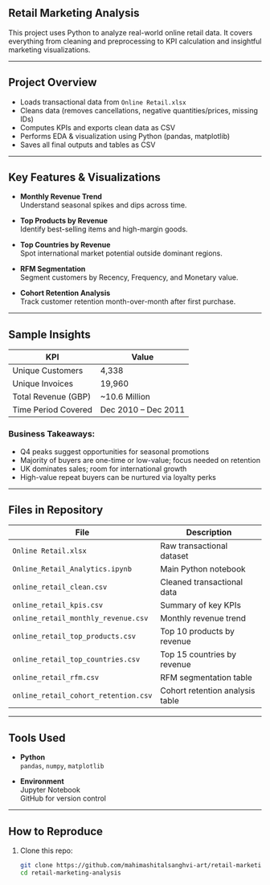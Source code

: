 ## Retail Marketing Analysis

This project uses Python to analyze real-world online retail data. It covers everything from cleaning and preprocessing to KPI calculation and insightful marketing visualizations.

---

## Project Overview

- Loads transactional data from `Online Retail.xlsx`
- Cleans data (removes cancellations, negative quantities/prices, missing IDs)
- Computes KPIs and exports clean data as CSV
- Performs EDA & visualization using Python (pandas, matplotlib)
- Saves all final outputs and tables as CSV

---

## Key Features & Visualizations

- **Monthly Revenue Trend**  
  Understand seasonal spikes and dips across time.

- **Top Products by Revenue**  
  Identify best-selling items and high-margin goods.

- **Top Countries by Revenue**  
  Spot international market potential outside dominant regions.

- **RFM Segmentation**  
  Segment customers by Recency, Frequency, and Monetary value.

- **Cohort Retention Analysis**  
  Track customer retention month-over-month after first purchase.

---

## Sample Insights

| KPI                    | Value         |
|------------------------|---------------|
| Unique Customers       | 4,338         |
| Unique Invoices        | 19,960        |
| Total Revenue (GBP)    | ~10.6 Million |
| Time Period Covered    | Dec 2010 – Dec 2011 |

### Business Takeaways:
- Q4 peaks suggest opportunities for seasonal promotions
- Majority of buyers are one-time or low-value; focus needed on retention
- UK dominates sales; room for international growth
- High-value repeat buyers can be nurtured via loyalty perks

---

## Files in Repository

| File                             | Description                          |
|----------------------------------|--------------------------------------|
| `Online Retail.xlsx`             | Raw transactional dataset            |
| `Online_Retail_Analytics.ipynb` | Main Python notebook                 |
| `online_retail_clean.csv`       | Cleaned transactional data           |
| `online_retail_kpis.csv`        | Summary of key KPIs                  |
| `online_retail_monthly_revenue.csv` | Monthly revenue trend          |
| `online_retail_top_products.csv`    | Top 10 products by revenue       |
| `online_retail_top_countries.csv`   | Top 15 countries by revenue      |
| `online_retail_rfm.csv`             | RFM segmentation table            |
| `online_retail_cohort_retention.csv` | Cohort retention analysis table |

---

## Tools Used

- **Python**  
  `pandas`, `numpy`, `matplotlib`

- **Environment**  
  Jupyter Notebook  
  GitHub for version control

---

## How to Reproduce

1. Clone this repo:
   ```bash
   git clone https://github.com/mahimashitalsanghvi-art/retail-marketing-analysis.git
   cd retail-marketing-analysis

   
